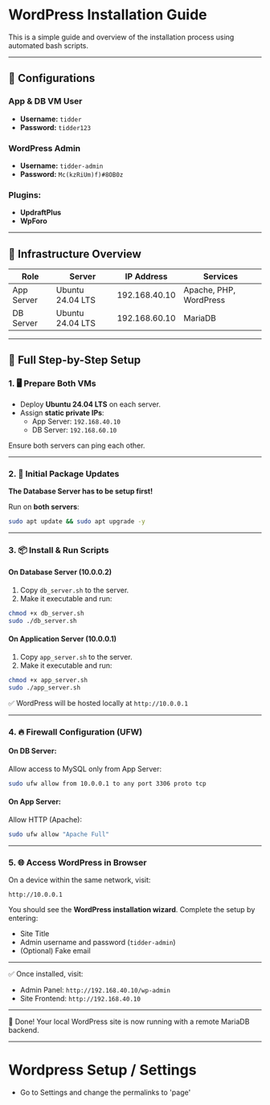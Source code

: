 # WordPress Installation Guide

This is a simple guide and overview of the installation process using automated bash scripts.

---

## 🔧 Configurations

### App & DB VM User
- **Username:** `tidder`  
- **Password:** `tidder123`

### WordPress Admin
- **Username:** `tidder-admin`  
- **Password:** `Mc(kzRiUm)f)#8OB0z`

### Plugins:
- **UpdraftPlus**
- **WpForo**

---

## 🧱 Infrastructure Overview

| Role         | Server           | IP Address   | Services               |
|--------------|------------------|--------------|------------------------|
| App Server   | Ubuntu 24.04 LTS | 192.168.40.10| Apache, PHP, WordPress |
| DB Server    | Ubuntu 24.04 LTS | 192.168.60.10| MariaDB                |

---

## 📘 Full Step-by-Step Setup

### 1. 🖥 Prepare Both VMs

- Deploy **Ubuntu 24.04 LTS** on each server.
- Assign **static private IPs**:
  - App Server: `192.168.40.10`
  - DB Server: `192.168.60.10`

Ensure both servers can ping each other.

---

### 2. 🔐 Initial Package Updates

**The Database Server has to be setup first!**

Run on **both servers**:

```bash
sudo apt update && sudo apt upgrade -y
```

---

### 3. 📦 Install & Run Scripts

#### On **Database Server** (10.0.0.2)

1. Copy `db_server.sh` to the server.
2. Make it executable and run:

```bash
chmod +x db_server.sh
sudo ./db_server.sh
```

#### On **Application Server** (10.0.0.1)

1. Copy `app_server.sh` to the server.
2. Make it executable and run:

```bash
chmod +x app_server.sh
sudo ./app_server.sh
```

✅ WordPress will be hosted locally at `http://10.0.0.1`

---

### 4. 🔥 Firewall Configuration (UFW)

#### On **DB Server**:

Allow access to MySQL only from App Server:

```bash
sudo ufw allow from 10.0.0.1 to any port 3306 proto tcp
```

#### On **App Server**:

Allow HTTP (Apache):

```bash
sudo ufw allow "Apache Full"
```

---

### 5. 🌐 Access WordPress in Browser

On a device within the same network, visit:

```
http://10.0.0.1
```

You should see the **WordPress installation wizard**. Complete the setup by entering:

- Site Title
- Admin username and password (`tidder-admin`)
- (Optional) Fake email

---

✅ Once installed, visit:

- Admin Panel: `http://192.168.40.10/wp-admin`
- Site Frontend: `http://192.168.40.10`

---

📝 Done! Your local WordPress site is now running with a remote MariaDB backend.

---

# Wordpress Setup / Settings

- Go to Settings and change the permalinks to 'page'